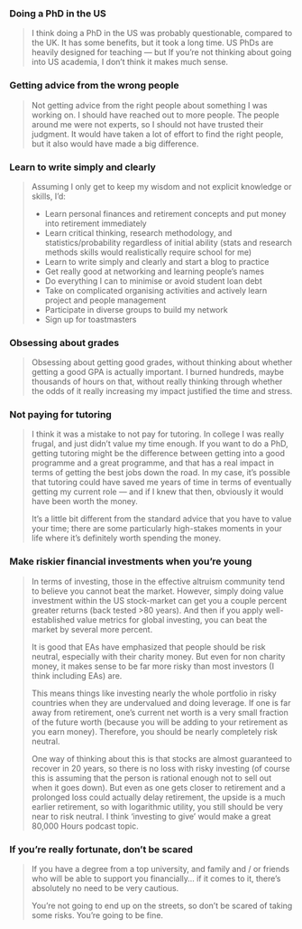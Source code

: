 ### Doing a PhD in the US

> I think doing a PhD in the US was probably questionable, compared to the UK. It has some benefits, but it took a long time. US PhDs are heavily designed for teaching — but If you’re not thinking about going into US academia, I don’t think it makes much sense.

###  Getting advice from the wrong people

> Not getting advice from the right people about something I was working on. I should have reached out to more people. The people around me were not experts, so I should not have trusted their judgment. It would have taken a lot of effort to find the right people, but it also would have made a big difference.

### Learn to write simply and clearly

> Assuming I only get to keep my wisdom and not explicit knowledge or skills, I’d:
>
> - Learn personal finances and retirement concepts and put money into retirement immediately
> - Learn critical thinking, research methodology, and statistics/probability regardless of initial ability (stats and research methods skills would realistically require school for me)
> - Learn to write simply and clearly and start a blog to practice
> - Get really good at networking and learning people’s names
> - Do everything I can to minimise or avoid student loan debt
> - Take on complicated organising activities and actively learn project and people management
> - Participate in diverse groups to build my network
> - Sign up for toastmasters

### Obsessing about grades

> Obsessing about getting good grades, without thinking about whether getting a good GPA is actually important. I burned hundreds, maybe thousands of hours on that, without really thinking through whether the odds of it really increasing my impact justified the time and stress.

### Not paying for tutoring

> I think it was a mistake to not pay for tutoring. In college I was really frugal, and just didn’t value my time enough. If you want to do a PhD, getting tutoring might be the difference between getting into a good programme and a great programme, and that has a real impact in terms of getting the best jobs down the road. In my case, it’s possible that tutoring could have saved me years of time in terms of eventually getting my current role — and if I knew that then, obviously it would have been worth the money.
>
> It’s a little bit different from the standard advice that you have to value your time; there are some particularly high-stakes moments in your life where it’s definitely worth spending the money.

### Make riskier financial investments when you’re young

> In terms of investing, those in the effective altruism community tend to believe you cannot beat the market. However, simply doing value investment within the US stock-market can get you a couple percent greater returns (back tested >80 years). And then if you apply well-established value metrics for global investing, you can beat the market by several more percent.
>
> It is good that EAs have emphasized that people should be risk neutral, especially with their charity money. But even for non charity money, it makes sense to be far more risky than most investors (I think including EAs) are.
>
> This means things like investing nearly the whole portfolio in risky countries when they are undervalued and doing leverage. If one is far away from retirement, one’s current net worth is a very small fraction of the future worth (because you will be adding to your retirement as you earn money). Therefore, you should be nearly completely risk neutral.
>
> One way of thinking about this is that stocks are almost guaranteed to recover in 20 years, so there is no loss with risky investing (of course this is assuming that the person is rational enough not to sell out when it goes down). But even as one gets closer to retirement and a prolonged loss could actually delay retirement, the upside is a much earlier retirement, so with logarithmic utility, you still should be very near to risk neutral. I think ‘investing to give’ would make a great 80,000 Hours podcast topic.

### If you’re really fortunate, don’t be scared

> If you have a degree from a top university, and family and / or friends who will be able to support you financially… if it comes to it, there’s absolutely no need to be very cautious.
>
> You’re not going to end up on the streets, so don’t be scared of taking some risks. You’re going to be fine.